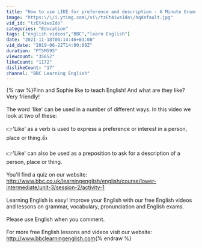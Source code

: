 ```yaml
---
title: "How to use LIKE for preference and description - 6 Minute Grammar"
image: "https:\/\/i.ytimg.com\/vi\/tzEt4iwsIdo\/hqdefault.jpg"
vid_id: "tzEt4iwsIdo"
categories: "Education"
tags: ["english videos","BBC","learn English"]
date: "2021-11-18T00:14:46+03:00"
vid_date: "2019-06-22T14:00:08Z"
duration: "PT5M59S"
viewcount: "35652"
likeCount: "1172"
dislikeCount: "17"
channel: "BBC Learning English"
---
```

{% raw %}Finn and Sophie like to teach English! And what are they like? Very friendly!<br /><br />The word 'like' can be used in a number of different ways. In this video  we look at two of these:<br /><br />👉'Like' as a verb is used to express a preference or interest in a person, place or thing.👍<br /><br />👉'Like' can also be used as a preposition to ask for a description of a person, place or thing.<br /><br />You'll find a quiz on our website: <a rel="nofollow" target="blank" href="http://www.bbc.co.uk/learningenglish/english/course/lower-intermediate/unit-3/session-2/activity-1">http://www.bbc.co.uk/learningenglish/english/course/lower-intermediate/unit-3/session-2/activity-1</a><br /><br />Learning English is easy! Improve your English with our free English videos and lessons on grammar, vocabulary, pronunciation and English exams.<br /><br />Please use English when you comment. <br /><br />For more free English lessons and videos visit our website: <a rel="nofollow" target="blank" href="http://www.bbclearningenglish.com">http://www.bbclearningenglish.com</a>{% endraw %}
